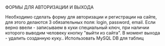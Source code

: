 ФОРМЫ ДЛЯ АВТОРИЗАЦИИ И ВЫХОДА

Необходимо сделать форму для авторизации и регистрации на сайте, для этого делаются 3 обязательных поля: login, password, email. 
Если верно ввели - записываем в куки специальный ключ, при наличии которого выводим человеку кнопку "выйти из сайта". 
В момент выхода - удалить созданную куку..
Использовать MySQL DB для таблиц
